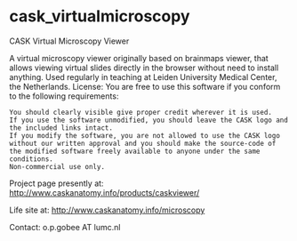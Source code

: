 # cask_virtualmicroscopy
CASK Virtual Microscopy Viewer

A virtual microscopy viewer originally based on brainmaps viewer, 
that allows viewing virtual slides directly in the browser without need to install anything.
Used regularly in teaching at Leiden University Medical Center, the Netherlands.
License: 
You are free to use this software if you conform to the following requirements:

    You should clearly visible give proper credit wherever it is used.
    If you use the software unmodified, you should leave the CASK logo and the included links intact.
    If you modify the software, you are not allowed to use the CASK logo without our written approval and you should make the source-code of the modified software freely available to anyone under the same conditions.
    Non-commercial use only.


Project page presently at: http://www.caskanatomy.info/products/caskviewer/

Life site at: http://www.caskanatomy.info/microscopy

Contact: o.p.gobee AT lumc.nl

